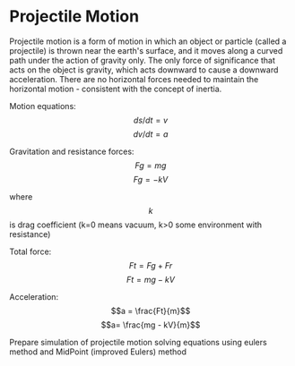 # Projectile Motion

Projectile motion is a form of motion in which an object or particle (called a projectile) is thrown near
the earth's surface, and it moves along a curved path under the action of gravity only. The only force
of significance that acts on the object is gravity, which acts downward to cause a downward
acceleration. There are no horizontal forces needed to maintain the horizontal motion - consistent
with the concept of inertia.

Motion equations:
$$ds/dt = v$$
$$dv/dt = a$$

Gravitation and resistance forces:
$$Fg = mg$$
$$Fg = -kV$$

where $$k$$ is drag coefficient (k=0 means vacuum, k>0 some environment with resistance)

Total force:
$$Ft = Fg + Fr$$
$$Ft = mg - kV$$

Acceleration:
$$a = \frac{Ft}{m}$$
$$a= \frac{mg - kV}{m}$$

Prepare simulation of projectile motion solving equations using eulers method and MidPoint (improved Eulers) method